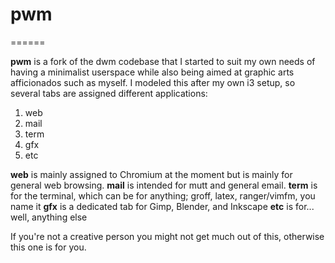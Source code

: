 # pwm
======

**pwm** is a fork of the dwm codebase that I started to suit my own needs of having a minimalist userspace while also being aimed at graphic arts afficionados such as myself. I modeled this after my own i3 setup, so several tabs are assigned different applications:

1. web
2. mail
3. term
4. gfx
5. etc

**web** is mainly assigned to Chromium at the moment but is mainly for general web browsing.
**mail** is intended for mutt and general email.
**term** is for the terminal, which can be for anything; groff, latex, ranger/vimfm, you name it
**gfx** is a dedicated tab for Gimp, Blender, and Inkscape
**etc** is for... well, anything else

If you're not a creative person you might not get much out of this, otherwise this one is for you.
